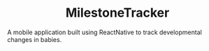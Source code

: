 <h1 align="center">MilestoneTracker</h1>

<p>A mobile application built using ReactNative to track developmental changes in babies.</p>
